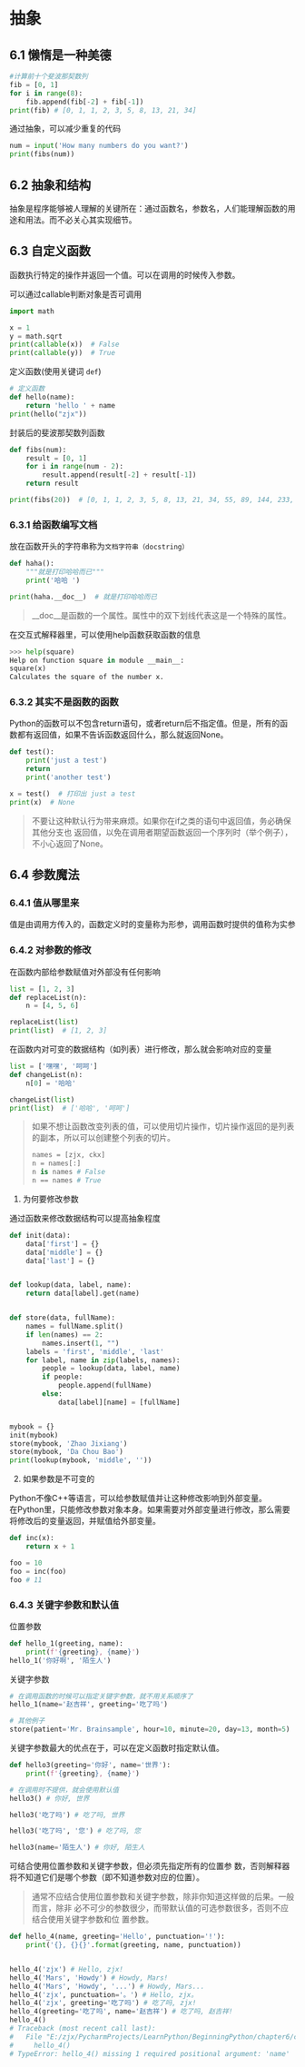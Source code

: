 # 抽象
## 6.1 懒惰是一种美德
```python
#计算前十个斐波那契数列
fib = [0, 1]
for i in range(8):
    fib.append(fib[-2] + fib[-1])
print(fib) # [0, 1, 1, 2, 3, 5, 8, 13, 21, 34]
```
通过抽象，可以减少重复的代码
```python
num = input('How many numbers do you want?')
print(fibs(num))
```
## 6.2 抽象和结构
抽象是程序能够被人理解的关键所在：通过函数名，参数名，人们能理解函数的用途和用法。而不必关心其实现细节。

## 6.3 自定义函数
函数执行特定的操作并返回一个值。可以在调用的时候传入参数。

可以通过callable判断对象是否可调用
```python
import math

x = 1
y = math.sqrt
print(callable(x))  # False
print(callable(y))  # True
```
定义函数(使用关键词 `def`)
```python
# 定义函数
def hello(name):
    return 'hello ' + name
print(hello("zjx"))
```
封装后的斐波那契数列函数
```python
def fibs(num):
    result = [0, 1]
    for i in range(num - 2):
        result.append(result[-2] + result[-1])
    return result

print(fibs(20))  # [0, 1, 1, 2, 3, 5, 8, 13, 21, 34, 55, 89, 144, 233, 377, 610, 987, 1597, 2584, 4181]

```
### 6.3.1 给函数编写文档
放在函数开头的字符串称为`文档字符串（docstring）`
```python
def haha():
    """就是打印哈哈而已"""
    print('哈哈 ')

print(haha.__doc__)  # 就是打印哈哈而已
```
> __doc__是函数的一个属性。属性中的双下划线代表这是一个特殊的属性。

在交互式解释器里，可以使用help函数获取函数的信息
```python
>>> help(square)
Help on function square in module __main__:
square(x)
Calculates the square of the number x.
```
### 6.3.2 其实不是函数的函数
Python的函数可以不包含return语句，或者return后不指定值。但是，所有的函数都有返回值，如果不告诉函数返回什么，那么就返回None。
```python
def test():
    print('just a test')
    return
    print('another test')

x = test()  # 打印出 just a test
print(x)  # None
```
> 不要让这种默认行为带来麻烦。如果你在if之类的语句中返回值，务必确保其他分支也
返回值，以免在调用者期望函数返回一个序列时（举个例子），不小心返回了None。
## 6.4 参数魔法
### 6.4.1 值从哪里来
值是由调用方传入的，函数定义时的变量称为形参，调用函数时提供的值称为实参
### 6.4.2 对参数的修改
在函数内部给参数赋值对外部没有任何影响
```python
list = [1, 2, 3]
def replaceList(n):
    n = [4, 5, 6]

replaceList(list)
print(list)  # [1, 2, 3]
```
在函数内对可变的数据结构（如列表）进行修改，那么就会影响对应的变量
```python
list = ['嘿嘿', '呵呵']
def changeList(n):
    n[0] = '哈哈'

changeList(list)
print(list)  # ['哈哈', '呵呵']
```
> 如果不想让函数改变列表的值，可以使用切片操作，切片操作返回的是列表的副本，所以可以创建整个列表的切片。
> ```python
> names = [zjx, ckx]
> n = names[:]
> n is names # False
> n == names # True
>```
1. 为何要修改参数  

通过函数来修改数据结构可以提高抽象程度
   
```python
def init(data):
    data['first'] = {}
    data['middle'] = {}
    data['last'] = {}


def lookup(data, label, name):
    return data[label].get(name)


def store(data, fullName):
    names = fullName.split()
    if len(names) == 2:
        names.insert(1, "")
    labels = 'first', 'middle', 'last'
    for label, name in zip(labels, names):
        people = lookup(data, label, name)
        if people:
            people.append(fullName)
        else:
            data[label][name] = [fullName]


mybook = {}
init(mybook)
store(mybook, 'Zhao Jixiang')
store(mybook, 'Da Chou Bao')
print(lookup(mybook, 'middle', ''))
```
2. 如果参数是不可变的

Python不像C++等语言，可以给参数赋值并让这种修改影响到外部变量。  
在Python里，只能修改参数对象本身。如果需要对外部变量进行修改，那么需要将修改后的变量返回，并赋值给外部变量。
```python
def inc(x):
    return x + 1

foo = 10
foo = inc(foo)
foo # 11
```
### 6.4.3 关键字参数和默认值
位置参数
```python
def hello_1(greeting, name):
    print(f'{greeting}, {name}')
hello_1('你好啊', '陌生人')
```
关键字参数
```python
# 在调用函数的时候可以指定关键字参数，就不用关系顺序了
hello_1(name='赵吉祥', greeting='吃了吗')

# 其他例子
store(patient='Mr. Brainsample', hour=10, minute=20, day=13, month=5)
```
关键字参数最大的优点在于，可以在定义函数时指定默认值。
```python
def hello3(greeting='你好', name='世界'):
    print(f'{greeting}, {name}')

# 在调用时不提供，就会使用默认值
hello3() # 你好, 世界

hello3('吃了吗') # 吃了吗, 世界

hello3('吃了吗', '您') # 吃了吗, 您

hello3(name='陌生人') # 你好, 陌生人
```
可结合使用位置参数和关键字参数，但必须先指定所有的位置参
数，否则解释器将不知道它们是哪个参数（即不知道参数对应的位置）。
> 通常不应结合使用位置参数和关键字参数，除非你知道这样做的后果。一般而言，除非
必不可少的参数很少，而带默认值的可选参数很多，否则不应结合使用关键字参数和位
置参数。
```python
def hello_4(name, greeting='Hello', punctuation='!'):
    print('{}, {}{}'.format(greeting, name, punctuation))


hello_4('zjx') # Hello, zjx!
hello_4('Mars', 'Howdy') # Howdy, Mars!
hello_4('Mars', 'Howdy', '...') # Howdy, Mars...
hello_4('zjx', punctuation='。') # Hello, zjx。
hello_4('zjx', greeting='吃了吗') # 吃了吗, zjx!
hello_4(greeting='吃了吗', name='赵吉祥') # 吃了吗, 赵吉祥!
hello_4()
# Traceback (most recent call last):
#   File "E:/zjx/PycharmProjects/LearnPython/BeginningPython/chapter6/chapter6.py", line 150, in <module>
#     hello_4()
# TypeError: hello_4() missing 1 required positional argument: 'name'
```